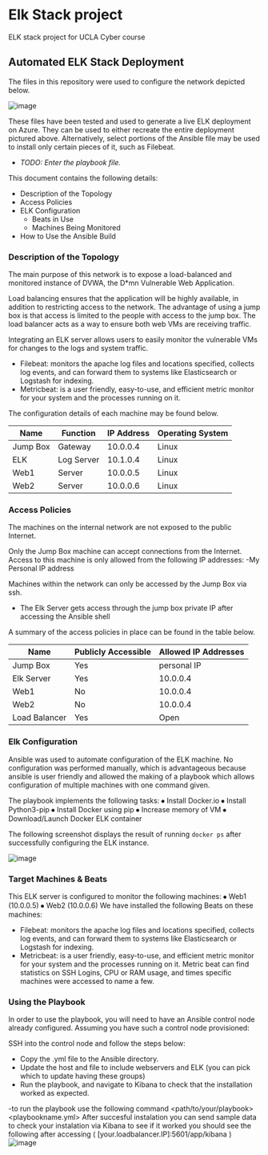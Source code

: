 # Elk Stack project
ELK stack project for UCLA Cyber course
## Automated ELK Stack Deployment

The files in this repository were used to configure the network depicted below.

 ![image](https://user-images.githubusercontent.com/77819150/117171027-5e54ce00-ad7f-11eb-83d5-e51ec75a1ba2.png)


These files have been tested and used to generate a live ELK deployment on Azure. They can be used to either recreate the entire deployment pictured above. Alternatively, select portions of the Ansible file may be used to install only certain pieces of it, such as Filebeat.

  - _TODO: Enter the playbook file._

This document contains the following details:
- Description of the Topology
- Access Policies
- ELK Configuration
  - Beats in Use
  - Machines Being Monitored
- How to Use the Ansible Build


### Description of the Topology

The main purpose of this network is to expose a load-balanced and monitored instance of DVWA, the D*mn Vulnerable Web Application.

Load balancing ensures that the application will be highly available, in addition to restricting access to the network. The advantage of using a jump box is that access is limited to the people with access to the jump box. The load balancer acts as a way to ensure both web VMs are receiving traffic.

Integrating an ELK server allows users to easily monitor the vulnerable VMs for changes to the logs and system traffic.
- Filebeat: monitors the apache log files and locations specified, collects log events, and can forward them to systems like Elasticsearch or Logstash for indexing.
- Metricbeat: is a user friendly, easy-to-use, and efficient metric monitor for your system and the processes running on it.

The configuration details of each machine may be found below.


| Name     | Function | IP Address | Operating System |
|----------|----------|------------|------------------|
| Jump Box | Gateway  | 10.0.0.4   | Linux            |
| ELK      |Log Server| 10.1.0.4   | Linux            |
| Web1     | Server   | 10.0.0.5   | Linux            |
| Web2     | Server   | 10.0.0.6   | Linux            |

### Access Policies

The machines on the internal network are not exposed to the public Internet. 

Only the Jump Box machine can accept connections from the Internet. Access to this machine is only allowed from the following IP addresses:
-My Personal IP address

Machines within the network can only be accessed by the Jump Box via ssh.
- The Elk Server gets access through the jump box private IP after accessing the Ansible shell

A summary of the access policies in place can be found in the table below.

| Name          | Publicly Accessible | Allowed IP Addresses |
|---------------|---------------------|----------------------|
| Jump Box      | Yes                 | personal IP          |
| Elk Server    | Yes                 | 10.0.0.4             |
| Web1          | No                  | 10.0.0.4             |
| Web2          | No                  | 10.0.0.4             |
| Load Balancer | Yes                 | Open                 |
### Elk Configuration

Ansible was used to automate configuration of the ELK machine. No configuration was performed manually, which is advantageous because ansible is user friendly and allowed the making of a playbook which allows configuration of multiple machines with one command given.

The playbook implements the following tasks:
⦁	Install Docker.io
⦁	Install Python3-pip
⦁	Install Docker using pip
⦁	Increase memory of VM
⦁	Download/Launch Docker ELK container

The following screenshot displays the result of running `docker ps` after successfully configuring the ELK instance.

 ![image](https://user-images.githubusercontent.com/77819150/117170866-3b2a1e80-ad7f-11eb-9554-f913d2bd7c55.png)



### Target Machines & Beats
This ELK server is configured to monitor the following machines:
⦁	Web1 (10.0.0.5)
⦁	Web2 (10.0.0.6)
We have installed the following Beats on these machines:
- Filebeat: monitors the apache log files and locations specified, collects log events, and can forward them to systems like Elasticsearch or Logstash for indexing.
- Metricbeat: is a user friendly, easy-to-use, and efficient metric monitor for your system and the processes running on it.
Metric beat can find statistics on SSH Logins, CPU or RAM usage, and times specific machines were accessed to name a few.

### Using the Playbook
In order to use the playbook, you will need to have an Ansible control node already configured. Assuming you have such a control node provisioned: 

SSH into the control node and follow the steps below:
- Copy the <playbook>.yml file to the Ansible directory.
- Update the host and file to include webservers and ELK (you can pick which to update having these groups)
- Run the playbook, and navigate to Kibana to check that the installation worked as expected.

-to run the playbook use the following command <ansible-playbook> <path/to/your/playbook><playbookname.yml> 
After succesful instalation you can send sample data to check your instalation via Kibana to see if it worked you should see the following after accessing
( [your.loadbalancer.IP]:5601/app/kibana )
 ![image](https://user-images.githubusercontent.com/77819150/117170674-12098e00-ad7f-11eb-88fa-4b64620e1e9a.png)
